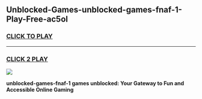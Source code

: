 
## Unblocked-Games-unblocked-games-fnaf-1-Play-Free-ac5ol
<h3>
<a href="https://premium76.site?title=unblocked-games-fnaf-1&ref=18A1">CLICK TO PLAY</a></h3>
<hr>

<h3>
<a href="https://premium76.site?title=unblocked-games-fnaf-1&ref=18A1">CLICK 2 PLAY</a>
  
</h3>

<a href="https://premium76.site?title=unblocked-games-fnaf-1&ref=18A1"><img src="https://clearcache.store/games.png"></a>


**unblocked-games-fnaf-1 games unblocked: Your Gateway to Fun and Accessible Online Gaming**
